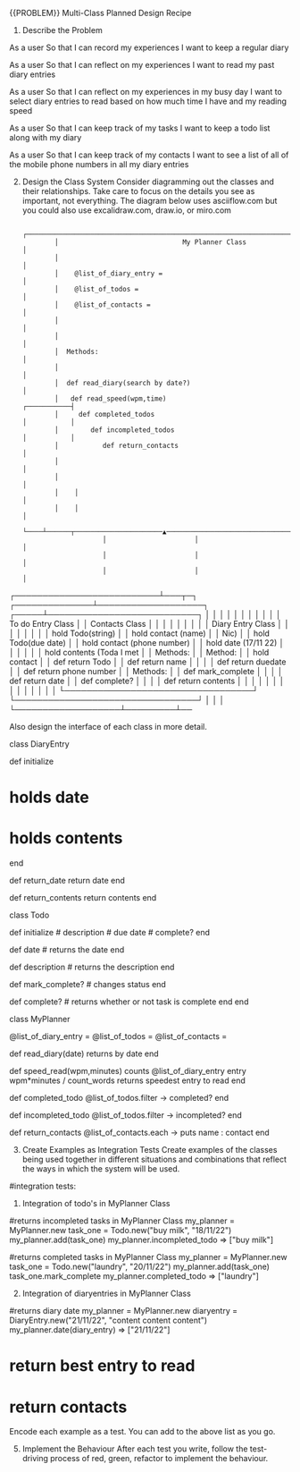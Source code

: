 {{PROBLEM}} Multi-Class Planned Design Recipe
1. Describe the Problem

As a user
So that I can record my experiences
I want to keep a regular diary

As a user
So that I can reflect on my experiences
I want to read my past diary entries

As a user
So that I can reflect on my experiences in my busy day
I want to select diary entries to read based on how much time I have and my reading speed

As a user
So that I can keep track of my tasks
I want to keep a todo list along with my diary

As a user
So that I can keep track of my contacts
I want to see a list of all of the mobile phone numbers in all my diary entries




2. Design the Class System
Consider diagramming out the classes and their relationships. Take care to focus on the details you see as important, not everything. The diagram below uses asciiflow.com but you could also use excalidraw.com, draw.io, or miro.com


               ┌────────────────────────────────────────────────────────────────────────────────────┐
               │                               My Planner Class                                     │
               │                                                                                    │
               │    @list_of_diary_entry =                                                          │
               │    @list_of_todos =                                                                │
               │    @list_of_contacts =                                                             │
               │                                                                                    │
               │                                                                                    │
               │  Methods:                                                                          │
               │                                                                                    │
               │  def read_diary(search by date?)                                                   │
               │   def read_speed(wpm,time)                                             ┌───────────┤
               │     def completed_todos                                                │           │
               │        def incompleted_todos                                           │           │
               │           def return_contacts                                                      │
               │                                                                                    │
               │                                                                                    │
               │    │                                                                               │
               │    │                                                                               │
               └────┴──────┬──────────────────────▲────────────────────────────────▲────────────────┘
                           │                      │                                │
                           │                      │                                │
                           │                      │                                │
┌──────────────────────────┴───┬─┐ ┌──────────────┴───────────────────┐      ┌─────┴───────────────────────────┐
│                              │ │ │                                  │      │                                 │
│                              │ │ │         To do Entry   Class      │      │          Contacts Class         │
│                              │ │ │                                  │      │                                 │
│           Diary Entry   Class  │ │                                  │      │                                 │
│                                │ │ hold Todo(string)                │      │   hold contact (name)           │
│                   Nic)         │ │ hold Todo(due date)              │      │   hold contact (phone number)   │
│     hold  date  (17/11 22)     │ │                                  │      │                                 │
│  hold   contents (Toda  I met  │ │   Methods:                       │      │   Method:                       │
│    hold contact                │ │     def return Todo              │      │    def return name              │
│                                │ │       def return duedate         │      │      def return phone number    │
│  Methods:                      │ │         def mark_complete        │      │                                 │
│  def return date               │ │           def complete?          │      │                                 │
│    def return contents         │ │                                  │      │                                 │
│                                │ │                                  │      │                                 │
│                             │  │ └──────────────────────────────────┘      └─────────────────────────────────┘
│                   │         │
└───────────────────┴─────────┴──


Also design the interface of each class in more detail.

class DiaryEntry 

def initialize
  # holds date
  # holds contents
end 

def return_date 
return date
end 

def return_contents
return contents
end 

class Todo

  def initialize
    # description
    # due date
    # complete?
  end

  def date
    # returns the date
  end

  def description
    # returns the description
  end

  def mark_complete?
    # changes status
  end

  def complete?
    # returns whether or not task is complete
  end
end



class MyPlanner

@list_of_diary_entry =
@list_of_todos =
@list_of_contacts =

def read_diary(date)
returns by date 
end 

def speed_read(wpm,minutes)
counts @list_of_diary_entry entry 
wpm*minutes / count_words 
returns speedest entry to read 
end 

def completed_todo
@list_of_todos.filter -> completed?
end 

def incompleted_todo
@list_of_todos.filter -> incompleted?
end 

def return_contacts 
@list_of_contacts.each -> puts name : contact
end 


3. Create Examples as Integration Tests
Create examples of the classes being used together in different situations and combinations that reflect the ways in which the system will be used.

#integration tests: 

1. Integration of todo's in MyPlanner Class 

#returns incompleted tasks in MyPlanner Class 
my_planner = MyPlanner.new
task_one = Todo.new("buy milk", "18/11/22")
my_planner.add(task_one)
my_planner.incompleted_todo => ["buy milk"]


#returns completed tasks in MyPlanner Class
my_planner = MyPlanner.new
task_one = Todo.new("laundry", "20/11/22")
my_planner.add(task_one)
task_one.mark_complete
my_planner.completed_todo => ["laundry"]

2. Integration of diaryentries in MyPlanner Class 

#returns diary date 
my_planner = MyPlanner.new 
diaryentry = DiaryEntry.new("21/11/22", "content content content")
my_planner.date(diary_entry) => ["21/11/22"]

# return best entry to read
# return contacts 


Encode each example as a test. You can add to the above list as you go.

5. Implement the Behaviour
After each test you write, follow the test-driving process of red, green, refactor to implement the behaviour.

